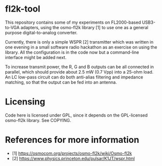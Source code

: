 # fl2k-tool
This repository contains some of my experiments on FL2000-based USB3-to-VGA
adapters, using the osmo-fl2k library [1] to use one as a general purpose
digital-to-analog converter.

Currently, there is only a simple WSPR [2] transmitter which was written in one
evening in a small software radio hackathon as an exercise on using the
library. All the configuration is in the code now but a command-line interface
might be added next.

To increase transmit power, the R, G and B outputs can be all connected in
parallel, which should provide about 2.5 mW (0.7 Vpp) into a 25-ohm load.
An LC low-pass circuit can do both anti-alias filtering and impedance
matching, so that the output can be fed into an antenna.

# Licensing
Code here is licensed under GPL, since it depends on the GPL-licensed osmo-fl2k
library. See COPYING.

# References for more information
* [1] https://osmocom.org/projects/osmo-fl2k/wiki/Osmo-fl2k
* [2] https://www.physics.princeton.edu/pulsar/K1JT/wspr.html
